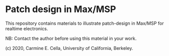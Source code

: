 # Patch design in Max/MSP

This repository contains materials to illustrate patch-design in Max/MSP for realtime electronics.

NB: Contact the author before using this material in your work.

(c) 2020, Carmine E. Cella, University of California, Berkeley.
